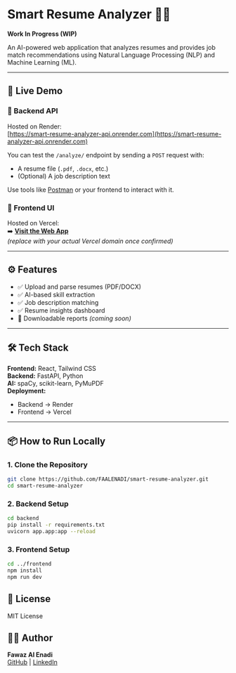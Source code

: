 # Smart Resume Analyzer 🧠📄  
**Work In Progress (WIP)**

An AI-powered web application that analyzes resumes and provides job match recommendations using Natural Language Processing (NLP) and Machine Learning (ML).

---

## 🚀 Live Demo

### 🔗 Backend API  
Hosted on Render:  
[https://smart-resume-analyzer-api.onrender.com](https://smart-resume-analyzer-api.onrender.com)

You can test the `/analyze/` endpoint by sending a `POST` request with:
- A resume file (`.pdf`, `.docx`, etc.)
- (Optional) A job description text

Use tools like [Postman](https://www.postman.com/) or your frontend to interact with it.

### 🔗 Frontend UI  
Hosted on Vercel:  
➡️ **[Visit the Web App](https://smart-resume-analyzer-frontend.vercel.app/)**  
*(replace with your actual Vercel domain once confirmed)*

---

## ⚙️ Features

- ✅ Upload and parse resumes (PDF/DOCX)
- ✅ AI-based skill extraction
- ✅ Job description matching
- ✅ Resume insights dashboard
- 🚧 Downloadable reports *(coming soon)*

---

## 🛠️ Tech Stack

**Frontend:** React, Tailwind CSS  
**Backend:** FastAPI, Python  
**AI:** spaCy, scikit-learn, PyMuPDF  
**Deployment:**  
- Backend → Render  
- Frontend → Vercel

---

## 📦 How to Run Locally

### 1. Clone the Repository

```bash
git clone https://github.com/FAALENADI/smart-resume-analyzer.git
cd smart-resume-analyzer
```

### 2. Backend Setup

```bash
cd backend
pip install -r requirements.txt
uvicorn app.app:app --reload
```

### 3. Frontend Setup
   
```bash
cd ../frontend
npm install
npm run dev
```

## 📄 License
MIT License

## 🧑‍💼 Author  
**Fawaz Al Enadi**  
[GitHub](https://github.com/FAALENADI) | [LinkedIn](https://www.linkedin.com/in/fawaz-alenadi)
